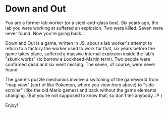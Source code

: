 Down and Out
============

You are a former lab worker (or a steel-and-glass box). Six years ago, the lab you were working at suffered an explosion. Two were killed. Seven were never found. Now you're going back...

Down and Out is a game, written in JS, about a lab worker's attempt to return to a factory the worker used to work for that, six years before the game takes place, suffered a massive internal explosion inside the lab's "skunk works" (to borrow a Lockheed-Martin term). Two people were confirmed dead and six went missing. The seven, of course, were never found.

The game's puzzle mechanics involve a switching of the gameworld from "map view" (sort of like Pokemon, where you view from above) to "side-scroller" (like the old Mario games) and back without the game elements changing. (But you're not supposed to know that, so don't tell anybody. :P )

Enjoy!

